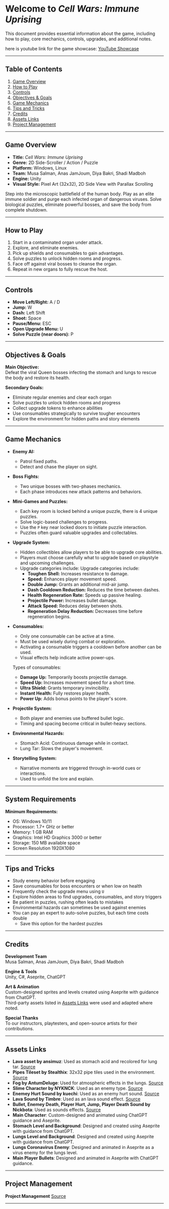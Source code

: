 # Welcome to *Cell Wars: Immune Uprising*

This document provides essential information about the game, including how to play, core mechanics, controls, upgrades, and additional notes.

here is youtube link for the game showcase: [YouTube Showcase](https://youtu.be/COxuiHSxktY)

---

## Table of Contents

1. [Game Overview](#game-overview)  
2. [How to Play](#how-to-play)  
3. [Controls](#controls)  
4. [Objectives & Goals](#objectives--goals)
5. [Game Mechanics](#game-mechanics)  
6. [Tips and Tricks](#tips-and-tricks)  
7. [Credits](#credits)
8. [Assets Links](#assets-links)
9. [Project Management](#project-management)

---

## Game Overview

- **Title:** *Cell Wars: Immune Uprising*  
- **Genre:** 2D Side-Scroller / Action / Puzzle  
- **Platform:** Windows, Linux  
- **Team:** Musa Salman, Anas JamJoum, Diya Bakri, Shadi Madboh  
- **Engine:** Unity  
- **Visual Style:** Pixel Art (32x32), 2D Side View with Parallax Scrolling  

Step into the microscopic battlefield of the human body. Play as an elite immune soldier and purge each infected organ of dangerous viruses. Solve biological puzzles, eliminate powerful bosses, and save the body from complete shutdown.

---

## How to Play

1. Start in a contaminated organ under attack.  
2. Explore, and eliminate enemies.  
3. Pick up shields and consumables to gain advantages.  
4. Solve puzzles to unlock hidden rooms and progress.  
5. Face off against viral bosses to cleanse the organ.  
6. Repeat in new organs to fully rescue the host.

---

## Controls

- **Move Left/Right:** A / D  
- **Jump:** W  
- **Dash:** Left Shift  
- **Shoot:** Space  
- **Pause/Menu:** ESC  
- **Open Upgrade Menu:** U  
- **Solve Puzzle (near doors):** P  

---

## Objectives & Goals

**Main Objective:**  
Defeat the viral Queen bosses infecting the stomach and lungs to rescue the body and restore its health.

**Secondary Goals:**  

- Eliminate regular enemies and clear each organ  
- Solve puzzles to unlock hidden rooms and progress  
- Collect upgrade tokens to enhance abilities  
- Use consumables strategically to survive tougher encounters  
- Explore the environment for hidden paths and story elements

---

## Game Mechanics

- **Enemy AI:**  
  - Patrol fixed paths.  
  - Detect and chase the player on sight.  

- **Boss Fights:**  
  - Two unique bosses with two-phases mechanics.  
  - Each phase introduces new attack patterns and behaviors.  

- **Mini-Games and Puzzles:**  
  - Each key room is locked behind a unique puzzle, there is 4 unique puzzles.  
  - Solve logic-based challenges to progress.  
  - Use the `P` key near locked doors to initiate puzzle interaction.  
  - Puzzles often guard valuable upgrades and collectables.  

- **Upgrade System:**  
  - Hidden collectibles allow players to be able to upgrade core abilities.  
  - Players must choose carefully what to upgrade based on playstyle and upcoming challenges.  
  - Upgrade categories include:
 Upgrade categories include:
    - **Toughen Shell:** Increases resistance to damage.  
    - **Speed:** Enhances player movement speed.  
    - **Double Jump:** Grants an additional mid-air jump.  
    - **Dash Cooldown Reduction:** Reduces the time between dashes.  
    - **Health Regeneration Rate:** Speeds up passive healing.  
    - **Projectile Power:** Increases bullet damage.  
    - **Attack Speed:** Reduces delay between shots.  
    - **Regeneration Delay Reduction:** Decreases time before regeneration begins.

- **Consumables:**  
  - Only one consumable can be active at a time.  
  - Must be used wisely during combat or exploration.  
  - Activating a consumable triggers a cooldown before another can be used.  
  - Visual effects help indicate active power-ups.

  Types of consumables:

  - **Damage Up:** Temporarily boosts projectile damage.  
  - **Speed Up:** Increases movement speed for a short time.  
  - **Ultra Shield:** Grants temporary invincibility.  
  - **Instant Health:** Fully restores player health.  
  - **Power Up:** Adds bonus points to the player's score.

- **Projectile System:**  
  - Both player and enemies use buffered bullet logic.  
  - Timing and spacing become critical in bullet-heavy sections.  
  
- **Environmental Hazards:**  
  - Stomach Acid: Continuous damage while in contact.  
  - Lung Tar: Slows the player's movement.

- **Storytelling System:**  
  - Narrative moments are triggered through in-world cues or interactions.  
  - Used to unfold the lore and explain.  

---

## System Requirements

**Minimum Requirements:**  

- OS: Windows 10/11
- Processor: 1.7+ GHz or better
- Memory: 1 GB RAM
- Graphics: Intel HD Graphics 3000 or better
- Storage: 150 MB available space
- Screen Resolution 1920X1080

---

## Tips and Tricks

- Study enemy behavior before engaging  
- Save consumables for boss encounters or when low on health  
- Frequently check the upgrade menu using `U`  
- Explore hidden areas to find upgrades, consumables, and story triggers  
- Be patient in puzzles, rushing often leads to mistakes  
- Environmental hazards can sometimes be used against enemies  
- You can pay an expert to auto-solve puzzles, but each time costs double  
  - Save this option for the hardest puzzles  

---

## Credits

**Development Team**  
Musa Salman, Anas JamJoum, Diya Bakri, Shadi Madboh

**Engine & Tools**  
Unity, C#, Aseprite, ChatGPT

**Art & Animation**  
Custom-designed sprites and levels created using Aseprite with guidance from ChatGPT.  
Third-party assets listed in [Assets Links](#assets-links) were used and adapted where noted.

**Special Thanks**  
To our instructors, playtesters, and open-source artists for their contributions.

---

## Assets Links

- **Lava asset by ansimuz**: Used as stomach acid and recolored for lung tar. [Source](https://opengameart.org/content/grotto-escape-ii-environment)
- **Pipes Tileset by Stealthix**: 32x32 pipe tiles used in the environment. [Source](https://stealthix.itch.io/pipes-tileset)
- **Fog by AntumDeluge**: Used for atmospheric effects in the lungs. [Source](https://opengameart.org/content/fog-animation)
- **Slime Character by NYKNCK**: Used as an enemy type. [Source](https://assetstore.unity.com/packages/2d/characters/slime-character-157405)
- **Enemey Hurt Sound by kuechi**: Used as an enemy hurt sound. [Source](https://pixabay.com/sound-effects/punsh-in-da-face-of-my-enemy-40592/)
- **Lava Sound by Timbre**: Used as an lava sound effect. [Source](https://freesound.org/people/Timbre/sounds/98858/)
- **Bullet, Enemey Death, Player Hurt, Jump, Player Death Sound by Nickbota**: Used as sounds effects. [Source](https://github.com/nickbota/Unity-Platformer-Episode-11/tree/main/Assets/Audio)
- **Main Character**: Custom-designed and animated using ChatGPT guidance and Aseprite.
- **Stomach Level and Background**: Designed and created using Aseprite with guidance from ChatGPT.  
- **Lungs Level and Background**: Designed and created using Aseprite with guidance from ChatGPT.
- **Lungs Coronavirus Enemy**: Designed and animated in Aseprite as a virus enemy for the lungs level.
- **Main Player Bullets**: Designed and animated in Aseprite with ChatGPT guidance.

---

## Project Management

**Project Management** [Source](https://github.com/users/musa-salman/projects/8)

---
